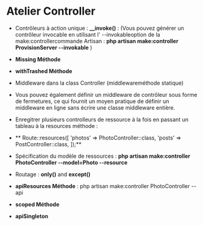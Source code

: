 #  Atelier Controller 



- Contrôleurs à action unique : **__invoke()**   : (Vous pouvez générer un contrôleur invocable en utilisant l' --invokableoption de la make:controllercommande Artisan :  **php artisan make:controller ProvisionServer --invokable** )
- **Missing Méthode** 
- **withTrashed Méthode** 



- Middleware dans la class Controller (middlewareméthode statique)

- Vous pouvez également définir un middleware de contrôleur sous forme de fermetures, ce qui fournit un moyen pratique de définir un middleware en ligne sans écrire une classe middleware entière.

- Enregitrer plusieurs controlleurs de ressource à la fois en passant un tableau à la resources méthode : 
 - ** Route::resources([
    'photos' => PhotoController::class,
    'posts' => PostController::class,
]);**   


- Spécification du modèle de ressources : **php artisan make:controller PhotoController --model=Photo --resource**

- Routage : **only()** and **except()**

- **apiResources Méthode**   : php artisan make:controller PhotoController --api

- **scoped Méthode**

- **apiSingleton**
     



